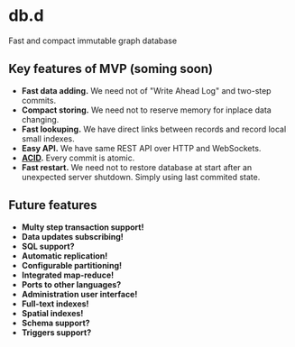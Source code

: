 # db.d
Fast and compact immutable graph database

## Key features of MVP (soming soon)

* **Fast data adding.** We need not of "Write Ahead Log" and two-step commits.
* **Compact storing.** We need not to reserve memory for inplace data changing.
* **Fast lookuping.** We have direct links between records and record local small indexes.
* **Easy API.** We have same REST API over HTTP and WebSockets.
* **[ACID](https://en.wikipedia.org/wiki/ACID).** Every commit is atomic. 
* **Fast restart.** We need not to restore database at start after an unexpected server shutdown. Simply using last commited state.

## Future features

* **Multy step transaction support!**
* **Data updates subscribing!**
* **SQL support?**
* **Automatic replication!**
* **Configurable partitioning!**
* **Integrated map-reduce!**
* **Ports to other languages?**
* **Administration user interface!**
* **Full-text indexes!**
* **Spatial indexes!**
* **Schema support?**
* **Triggers support?**
